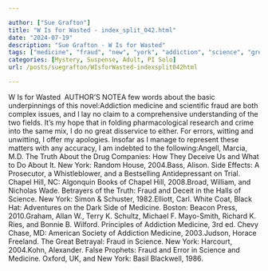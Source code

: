 ```yaml
---

author: ["Sue Grafton"]
title: "W Is for Wasted - index_split_042.html"
date: "2024-07-19"
description: "Sue Grafton - W Is for Wasted"
tags: ["medicine", "fraud", "new", "york", "addiction", "science", "great", "error", "truth", "side", "chapel", "hill", "w", "wasted", "author", "notea", "word", "basic", "underpinnings", "novel", "scientific", "complex", "issue", "lay", "claim"]
categories: [Mystery, Suspense, Adult, PI Solo]
url: /posts/suegrafton/WIsforWasted-indexsplit042html

---
```



W Is for Wasted
 AUTHOR’S NOTEA few words about the basic underpinnings of this novel:Addiction medicine and scientific fraud are both complex issues, and I lay no claim to a comprehensive understanding of the two fields. It’s my hope that in folding pharmacological research and crime into the same mix, I do no great disservice to either. For errors, witting and unwitting, I offer my apologies. Insofar as I manage to represent these matters with any accuracy, I am indebted to the following:Angell, Marcia, M.D. The Truth About the Drug Companies: How They Deceive Us and What to Do About It. New York: Random House, 2004.Bass, Alison. Side Effects: A Prosecutor, a Whistleblower, and a Bestselling Antidepressant on Trial. Chapel Hill, NC: Algonquin Books of Chapel Hill, 2008.Broad, William, and Nicholas Wade. Betrayers of the Truth: Fraud and Deceit in the Halls of Science. New York: Simon & Schuster, 1982.Elliott, Carl. White Coat, Black Hat: Adventures on the Dark Side of Medicine. Boston: Beacon Press, 2010.Graham, Allan W., Terry K. Schultz, Michael F. Mayo-Smith, Richard K. Ries, and Bonnie B. Wilford. Principles of Addiction Medicine, 3rd ed. Chevy Chase, MD: American Society of Addiction Medicine, 2003.Judson, Horace Freeland. The Great Betrayal: Fraud in Science. New York: Harcourt, 2004.Kohn, Alexander. False Prophets: Fraud and Error in Science and Medicine. Oxford, UK, and New York: Basil Blackwell, 1986.
